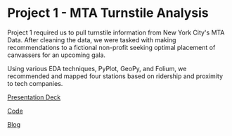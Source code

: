 # Project 1 - MTA Turnstile Analysis

Project 1 required us to pull turnstile information from New York City's MTA Data.  After cleaning the data, we were tasked with making recommendations to a fictional non-profit seeking optimal placement of canvassers for an upcoming gala.

Using various EDA techniques, PyPlot, GeoPy, and Folium, we recommended and mapped four stations based on ridership and proximity to tech companies.

[Presentation Deck](../MTA_Turnstiles/Metis_Project_01_AkeP_AndewW_TonyG.pdf)

[Code](../MTA_Turnstiles/Project_1_MTA_Turnstile_Data_Team_1_Submission.ipynb)

[Blog](https://www.andrewharrisonway.com/journal/enter-through-the-turnstile-data)
